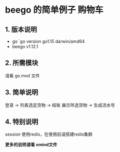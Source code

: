 # beego 的简单例子  购物车
## 1. 版本说明
- go `go version go1.15 darwin/amd64
- beego v1.12.1
## 2. 所需模块
请看 go.mod 文件
## 3. 简单说明
登录 -> 列表选定货物 -> 结账 展示所选货物 -> 生成流水号

## 4. 特别说明
session 使用redis，在使用前请搭建redis集群

**更多的说明请看 xmind文件**